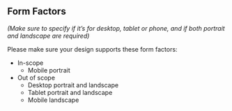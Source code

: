 ## Form Factors
_(Make sure to specify if it’s for desktop, tablet or phone, and if both portrait and landscape are required)_

Please make sure your design supports these form factors:

*   In-scope
    *   Mobile portrait
*   Out of scope
    *   Desktop portrait and landscape
    *   Tablet portrait and landscape
    *   Mobile landscape
